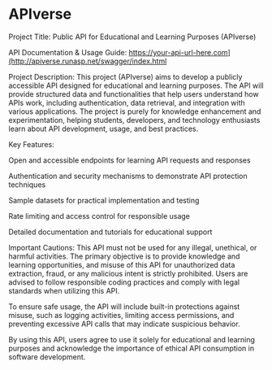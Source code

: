 # APIverse

Project Title: Public API for Educational and Learning Purposes (APIverse)

API Documentation & Usage Guide: https://your-api-url-here.com](http://apiverse.runasp.net/swagger/index.html

Project Description: This project (APIverse) aims to develop a publicly accessible API designed for educational and learning purposes. The API will provide structured data and functionalities that help users understand how APIs work, including authentication, data retrieval, and integration with various applications. The project is purely for knowledge enhancement and experimentation, helping students, developers, and technology enthusiasts learn about API development, usage, and best practices.

Key Features:

Open and accessible endpoints for learning API requests and responses

Authentication and security mechanisms to demonstrate API protection techniques

Sample datasets for practical implementation and testing

Rate limiting and access control for responsible usage

Detailed documentation and tutorials for educational support

Important Cautions:
This API must not be used for any illegal, unethical, or harmful activities. The primary objective is to provide knowledge and learning opportunities, and misuse of this API for unauthorized data extraction, fraud, or any malicious intent is strictly prohibited. Users are advised to follow responsible coding practices and comply with legal standards when utilizing this API.

To ensure safe usage, the API will include built-in protections against misuse, such as logging activities, limiting access permissions, and preventing excessive API calls that may indicate suspicious behavior.

By using this API, users agree to use it solely for educational and learning purposes and acknowledge the importance of ethical API consumption in software development.
